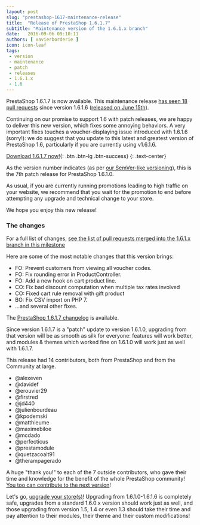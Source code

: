 ```yaml
---
layout: post
slug: "prestashop-1617-maintenance-release"
title:  "Release of PrestaShop 1.6.1.7"
subtitle: "Maintenance version of the 1.6.1.x branch"
date:   2016-09-06 09:10:11
authors: [ xavierborderie ]
icon: icon-leaf
tags:
 - version
 - maintenance
 - patch
 - releases
 - 1.6.1.x
 - 1.6
---
```


PrestaShop 1.6.1.7 is now available. This maintenance release [has seen 18 pull requests](https://github.com/PrestaShop/PrestaShop/pulls?q=is%3Aclosed+milestone%3A1.6.1.7) since version 1.6.1.6 ([released on June 15th](http://build.prestashop.com/news/prestashop-1616-maintenance-release/)).

Continuing on our promise to support 1.6 with patch releases, we are happy to deliver this new version, which fixes some annoying behaviors. A very important fixes touches a voucher-displaying issue introduced with 1.6.1.6 (sorry!): we do suggest that you update to this latest and greatest version of PrestaShop 1.6, particularly if you are currently using v1.6.1.6.

[Download 1.6.1.7 now!](https://www.prestashop.com/versions){: .btn .btn-lg .btn-success}
{: .text-center}

As the version number indicates (as per [our SemVer-like versioning](http://build.prestashop.com/news/a-more-semantic-versioning-scheme/)), this is the 7th patch release for PrestaShop 1.6.1.0.<br/>

As usual, if you are currently running promotions leading to high traffic on your website, we recommend that you wait for the promotion to end before attempting any upgrade and technical change to your store.

We hope you enjoy this new release!


### The changes

For a full list of changes, [see the list of pull requests merged into the 1.6.1.x branch in this milestone](https://github.com/PrestaShop/PrestaShop/pulls?utf8=%E2%9C%93&q=is%3Amerged%20milestone%3A1.6.1.7%20)

Here are some of the most notable changes that this version brings:

* FO: Prevent customers from viewing all voucher codes.
* FO: Fix rounding error in ProductController.
* FO: Add a new hook on cart product line.
* CO: Fix bad discount computation when multiple tax rates involved
* CO: Fixed cart rule removal with gift product
* BO: Fix CSV import on PHP 7.
* ...and several other fixes.


The [PrestaShop 1.6.1.7 changelog](https://www.prestashop.com/en/developers-versions/changelog/1.6.1.7-stable) is available.

Since version 1.6.1.7 is a "patch" update to version 1.6.1.0, upgrading from that version will be as smooth as silk for everyone: features will work better, and modules & themes which worked fine on 1.6.1.0 will work just as well with 1.6.1.7.

This release had 14 contributors, both from PrestaShop and from the Community at large. 

* @alexeven
* @davidef
* @erouvier29
* @firstred
* @jd440
* @julienbourdeau
* @kpodemski
* @matthieume
* @maximebiloe
* @mcdado
* @perfecticus
* @prestamodule
* @quetzacoalt91
* @therampagerado

A huge "thank you!" to each of the 7 outside contributors, who gave their time and knowledge for the benefit of the whole PrestaShop community! [You too can contribute to the next version](http://doc.prestashop.com/display/PS16/Contributing+code+to+PrestaShop)!

Let's go, [upgrade your store(s)](http://doc.prestashop.com/display/PS16/Updating+PrestaShop)! Upgrading from 1.6.1.0-1.6.1.6 is completely safe, upgrades from a standard 1.6.0.x version should work just as well, and those upgrading from version 1.5, 1.4 or even 1.3 should take their time and pay attention to their modules, their theme and their custom modifications!
